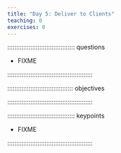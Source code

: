 ```yaml
---
title: "Day 5: Deliver to Clients"
teaching: 0
exercises: 0
---
```


:::::::::::::::::::::::::::::::::::::: questions 

- FIXME

::::::::::::::::::::::::::::::::::::::::::::::::

::::::::::::::::::::::::::::::::::::: objectives

::::::::::::::::::::::::::::::::::::::::::::::::

:::::::::::::::::::::::::::::::::::::: keypoints

- FIXME

::::::::::::::::::::::::::::::::::::::::::::::::
